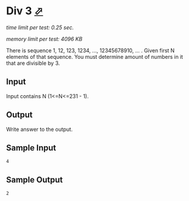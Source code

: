 # Div 3 [⬀](http://acm.sgu.ru/problem.php?contest=0&problem=105)

_time limit per test: 0.25 sec._

_memory limit per test: 4096 KB_

There is sequence 1, 12, 123, 1234, ..., 12345678910, ... . Given first N elements of that sequence. You must determine amount of numbers in it that are divisible by 3.

## Input

Input contains N (1<=N<=231 - 1).

## Output

Write answer to the output.

## Sample Input
```
4
```

## Sample Output
```
2
```
